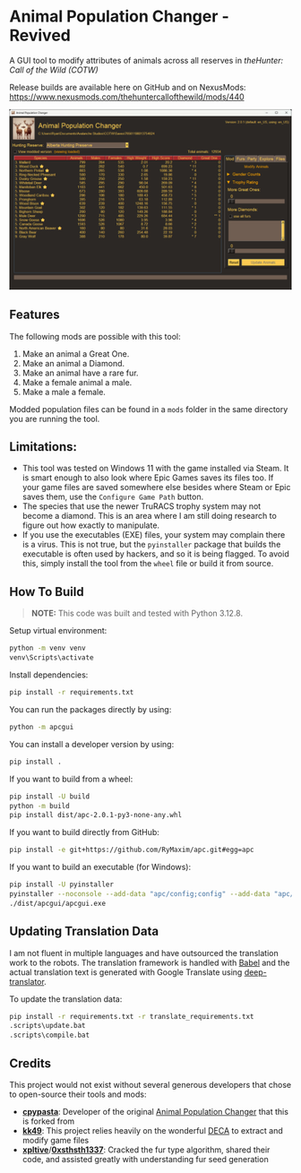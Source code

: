 # Animal Population Changer - Revived

A GUI tool to modify attributes of animals across all reserves in *theHunter: Call of the Wild (COTW)*

Release builds are available here on GitHub and on NexusMods: https://www.nexusmods.com/thehuntercallofthewild/mods/440

![Screenshot](screenshot.png)

## Features

The following mods are possible with this tool:
1. Make an animal a Great One.
1. Make an animal a Diamond.
1. Make an animal have a rare fur.
1. Make a female animal a male.
1. Make a male a female.

Modded population files can be found in a `mods` folder in the same directory you are running the tool.

## Limitations:

* This tool was tested on Windows 11 with the game installed via Steam. It is smart enough to also look where Epic Games saves its files too. If your game files are saved somewhere else besides where Steam or Epic saves them, use the `Configure Game Path` button.
* The species that use the newer TruRACS trophy system may not become a diamond. This is an area where I am still doing research to figure out how exactly to manipulate.
* If you use the executables (EXE) files, your system may complain there is a virus. This is not true, but the `pyinstaller` package that builds the executable is often used by hackers, and so it is being flagged. To avoid this, simply install the tool from the `wheel` file or build it from source.

## How To Build

> **NOTE:** This code was built and tested with Python 3.12.8.

Setup virtual environment:
```sh
python -m venv venv
venv\Scripts\activate
```

Install dependencies:
```sh
pip install -r requirements.txt
```

You can run the packages directly by using:
```sh
python -m apcgui
```

You can install a developer version by using:
```sh
pip install .
```

If you want to build from a wheel:
```sh
pip install -U build
python -m build
pip install dist/apc-2.0.1-py3-none-any.whl
```

If you want to build directly from GitHub:
```sh
pip install -e git+https://github.com/RyMaxim/apc.git#egg=apc
```

If you want to build an executable (for Windows):
```sh
pip install -U pyinstaller
pyinstaller --noconsole --add-data "apc/config;config" --add-data "apc/locale;locale" --add-data "apcgui/locale;locale" apcgui.py
./dist/apcgui/apcgui.exe
```

## Updating Translation Data

I am not fluent in multiple languages and have outsourced the translation work to the robots. The translation framework is handled with [Babel](https://github.com/python-babel/babel) and the actual translation text is generated with Google Translate using [deep-translator](https://github.com/nidhaloff/deep-translator).

To update the translation data:
```sh
pip install -r requirements.txt -r translate_requirements.txt
.scripts\update.bat
.scripts\compile.bat
```

## Credits

This project would not exist without several generous developers that chose to open-source their tools and mods:
* [**cpypasta**](https://github.com/cpypasta): Developer of the original [Animal Population Changer](https://github.com/cpypasta/apc) that this is forked from
* [**kk49**](https://github.com/kk49): This project relies heavily on the wonderful [DECA](https://github.com/kk49/deca) to extract and modify game files
* [**xpltive**](https://github.com/xpltive)/[**0xsthsth1337**](https://next.nexusmods.com/profile/0xSthSth1337): Cracked the fur type algorithm, shared their code, and assisted greatly with understanding fur seed generation